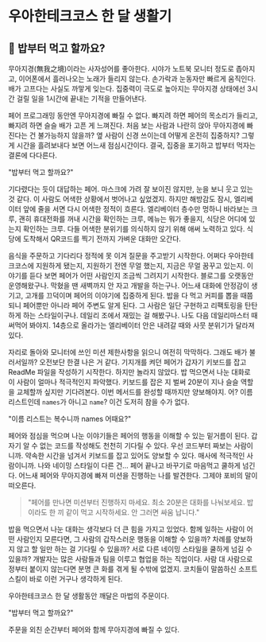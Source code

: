 # 우아한테크코스 한 달 생활기

## 🍚 밥부터 먹고 할까요?
무아지경(無我之境)이라는 사자성어를 좋아한다. 시야가 노트북 모니터 정도로 좁아지고,
이어폰에서 흘러나오는 노래가 들리지 않는다. 손가락과 눈동자만 빠르게 움직인다. 배가 고프다는 사실도 까맣게 잊는다.
집중력이 극도로 높아지는 무아지경 상태에선 3시간 걸릴 일을 1시간에 끝내는 기적을 만들어낸다.

페어 프로그래밍 동안엔 무아지경에 빠질 수 없다. 빠지려 하면 페어의 목소리가 들리고,
빠지려 하면 슬슬 배가 고픈 게 느껴진다. 처음 보는 사람과 나란히 앉아 무아지경에 빠진다는 건 불가능하지 않을까?
옆 사람이 신경 쓰이는데 어떻게 온전히 집중하지? 그렇게 시간을 흘려보내다 보면 어느새 점심시간이다.
결국, 집중을 포기하고 밥부터 먹자는 결론에 다다른다.

"밥부터 먹고 할까요?"

기다렸다는 듯이 대답하는 페어. 마스크에 가려 잘 보이진 않지만, 눈을 보니 웃고 있는 것 같다.
이 사람도 어색한 상황에서 벗어나고 싶었겠지. 하지만 해방감도 잠시, 엘리베이터 앞에 줄을 서면 다시 어색한 정적이 흐른다.
엘리베이터 층수만 멍하니 바라보는 크루, 괜히 휴대전화를 꺼내 시간을 확인하는 크루, 
메뉴는 뭐가 좋을지, 식당은 어디에 있는지 확인하는 크루. 다들 어색한 분위기를 의식하지 않기 위해 애써 노력하고 있다.
식당에 도착해서 QR코드를 찍기 전까지 가벼운 대화만 오간다.

음식을 주문하고 기다리다 정적에 못 이겨 질문을 주고받기 시작한다. 어쩌다 우아한테크코스에 지원하게 됐는지,
지원하기 전엔 무얼 했는지, 지금은 무얼 꿈꾸고 있는지. 이야기를 듣다 보면 페어가 어떤 사람인지 조금씩 그려지기 시작한다.
블로그를 오랫동안 운영해왔구나. 막혔을 땐 새벽까지 안 자고 개발을 하는구나.
어느새 대화에 안정감이 생기고, 고개를 끄덕이며 페어의 이야기에 집중하게 된다.
밥을 다 먹고 커피를 뽑을 때쯤 되니 페어뿐만 아니라 페어 주변도 알게 된다. 그 사람은 일단 구현하고 리팩토링을
탄탄하게 하는 스타일이구나. 데일리 조에서 재밌는 걸 해봤구나. 나도 다음 데일리마스터 때 써먹어 봐야지.
14층으로 올라가는 엘리베이터 안은 내려갈 때와 사뭇 분위기가 달라져 있다.

자리로 돌아와 모니터에 쓰인 미션 제한사항을 읽으니 여전히 막막하다. 그래도 배가 불러서일까? 오전보단 한결 나은 거 같다.
기지개를 켜던 페어가 갑자기 키보드를 잡고 ReadMe 파일을 작성하기 시작한다. 하지만 놀라지 않았다. 밥 먹으면서 나눈 대화로
이 사람이 얼마나 적극적인지 파악했다. 키보드를 잡은 지 벌써 20분이 지나 슬슬 역할을 교체할까 싶지만 기다려본다.
이번 메서드를 완성할 때까지만 양보해야지. 어? 이름 리스트인데 `names`가 아니고 `name`? 이건 도저히 참을 수가 없다.

"이름 리스트는 복수니까 names 어때요?"

페어와 점심을 먹으며 나눈 이야기들은 페어의 행동을 이해할 수 있는 밑거름이 된다. 갑자기 알 수 없는 코드를 작성해도
천천히 기다릴 수 있다. 우선 코드부터 짜보는 사람이니까. 약속한 시간을 넘겨서 키보드를 잡고 있어도 양보할 수 있다.
매사에 적극적인 사람이니까. 나와 네이밍 스타일이 다른 건... 페어 끝나고 바꾸기로 마음먹고 쿨하게 넘긴다.
어느새 페어와 무아지경에 빠져 미션을 진행하는 나를 발견한다. 그제야 포비의 말이 떠오른다.

> "페어를 만나면 미션부터 진행하지 마세요. 최소 20분은 대화를 나눠보세요. 밥이라도 한 끼 같이 먹고 시작하세요.
안 그러면 싸움 납니다."

밥을 먹으면서 나눈 대화는 생각보다 더 큰 힘을 가지고 있었다.
함께 일하는 사람이 어떤 사람인지 모른다면, 그 사람의 갑작스러운 행동을 이해할 수 있을까?
차례를 양보하지 않고 할 일만 하는 걸 기다릴 수 있을까? 서로 다른 네이밍 스타일을 쿨하게 넘길 수 있을까?
개발자는 많은 사람들과 팀을 이루고 협업을 하는 직업이다. 사람 대 사람으로 정부터 붙이지 않는다면 분명 큰 화를 겪게 될 수밖에 없겠지.
코치들이 말씀하신 소프트 스킬이 바로 이런 거구나 생각하게 된다.

우아한테크코스 한 달 생활동안 깨달은 마법의 주문이다.

"밥부터 먹고 할까요?"

주문을 외친 순간부터 페어와 함께 무아지경에 빠질 수 있다.
